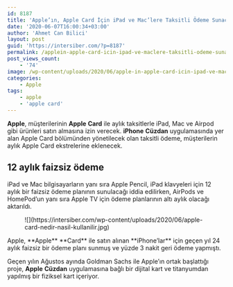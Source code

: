 ```yaml
---
id: 8187
title: 'Apple’ın, Apple Card İçin iPad ve Mac’lere Taksitli Ödeme Sunacağı İddia Edildi'
date: '2020-06-07T16:00:34+03:00'
author: 'Ahmet Can Bilici'
layout: post
guid: 'https://intersiber.com/?p=8187'
permalink: /applein-apple-card-icin-ipad-ve-maclere-taksitli-odeme-sunacagi-iddia-edildi/
post_views_count:
    - '74'
image: /wp-content/uploads/2020/06/apple-in-apple-card-icin-ipad-ve-mac-lere-taksitli-odeme-sunacagi-iddia-edildi.png
categories:
    - Apple
tags:
    - apple
    - 'apple card'
---
```


**Apple**, müşterilerinin **Apple** **Card** ile aylık taksitlerle iPad, Mac ve Airpod gibi ürünleri satın almasına izin verecek. **iPhone** **Cüzdan** uygulamasında yer alan Apple Card bölümünden yönetilecek olan taksitli ödeme, müşterilerin aylık Apple Card ekstrelerine eklenecek.

## 12 aylık faizsiz ödeme

iPad ve Mac bilgisayarların yanı sıra Apple Pencil, iPad klavyeleri için 12 aylık bir faizsiz ödeme planının sunulacağı iddia edilirken, AirPods ve HomePod’un yanı sıra Apple TV için ödeme planlarının altı aylık olacağı aktarıldı.

<figure class="wp-block-image size-large">![](https://intersiber.com/wp-content/uploads/2020/06/apple-card-nedir-nasil-kullanilir.jpg)</figure>Apple, **Apple** **Card** ile satın alınan **iPhone’lar** için geçen yıl 24 aylık faizsiz bir ödeme planı sunmuş ve yüzde 3 nakit geri ödeme yapmıştı.

Geçen yılın Ağustos ayında Goldman Sachs ile Apple’ın ortak başlattığı proje, **Apple** **Cüzdan** uygulamasına bağlı bir dijital kart ve titanyumdan yapılmış bir fiziksel kart içeriyor.